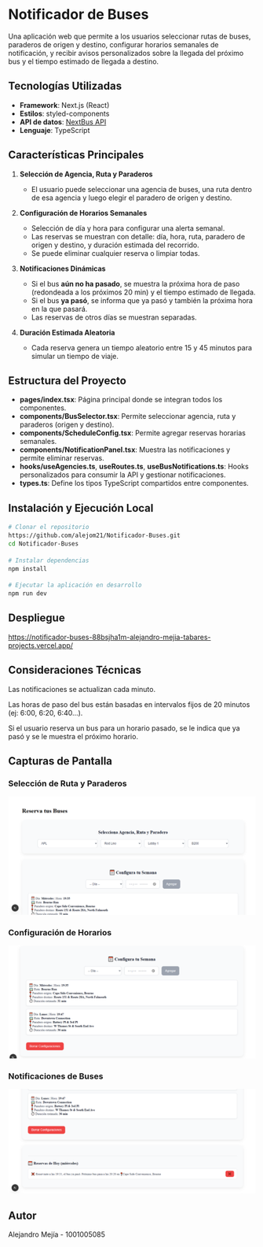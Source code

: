 # Notificador de Buses

Una aplicación web que permite a los usuarios seleccionar rutas de buses, paraderos de origen y destino, configurar horarios semanales de notificación, y recibir avisos personalizados sobre la llegada del próximo bus y el tiempo estimado de llegada a destino.

## Tecnologías Utilizadas

- **Framework**: Next.js (React)
- **Estilos**: styled-components
- **API de datos**: [NextBus API](http://www.nextbus.com/xmlFeedDocs/NextBusXMLFeed.pdf)
- **Lenguaje**: TypeScript

## Características Principales

1. **Selección de Agencia, Ruta y Paraderos**
   - El usuario puede seleccionar una agencia de buses, una ruta dentro de esa agencia y luego elegir el paradero de origen y destino.

2. **Configuración de Horarios Semanales**
   - Selección de día y hora para configurar una alerta semanal.
   - Las reservas se muestran con detalle: día, hora, ruta, paradero de origen y destino, y duración estimada del recorrido.
   - Se puede eliminar cualquier reserva o limpiar todas.

3. **Notificaciones Dinámicas**
   - Si el bus **aún no ha pasado**, se muestra la próxima hora de paso (redondeada a los próximos 20 min) y el tiempo estimado de llegada.
   - Si el bus **ya pasó**, se informa que ya pasó y también la próxima hora en la que pasará.
   - Las reservas de otros días se muestran separadas.

4. **Duración Estimada Aleatoria**
   - Cada reserva genera un tiempo aleatorio entre 15 y 45 minutos para simular un tiempo de viaje.

## Estructura del Proyecto

- **pages/index.tsx**: Página principal donde se integran todos los componentes.
- **components/BusSelector.tsx**: Permite seleccionar agencia, ruta y paraderos (origen y destino).
- **components/ScheduleConfig.tsx**: Permite agregar reservas horarias semanales.
- **components/NotificationPanel.tsx**: Muestra las notificaciones y permite eliminar reservas.
- **hooks/useAgencies.ts**, **useRoutes.ts**, **useBusNotifications.ts**: Hooks personalizados para consumir la API y gestionar notificaciones.
- **types.ts**: Define los tipos TypeScript compartidos entre componentes.

## Instalación y Ejecución Local

```bash
# Clonar el repositorio
https://github.com/alejom21/Notificador-Buses.git
cd Notificador-Buses

# Instalar dependencias
npm install

# Ejecutar la aplicación en desarrollo
npm run dev

```
## Despliegue
https://notificador-buses-88bsjha1m-alejandro-mejia-tabares-projects.vercel.app/

## Consideraciones Técnicas

Las notificaciones se actualizan cada minuto.

Las horas de paso del bus están basadas en intervalos fijos de 20 minutos (ej: 6:00, 6:20, 6:40...).

Si el usuario reserva un bus para un horario pasado, se le indica que ya pasó y se le muestra el próximo horario.


## Capturas de Pantalla

### Selección de Ruta y Paraderos
![Selector](public/screenshots/Captura1.png)

### Configuración de Horarios
![Horarios](public/screenshots/Captura2.png)

### Notificaciones de Buses
![Notificaciones](public/screenshots/Captura3.png)


## Autor

Alejandro Mejía - 1001005085